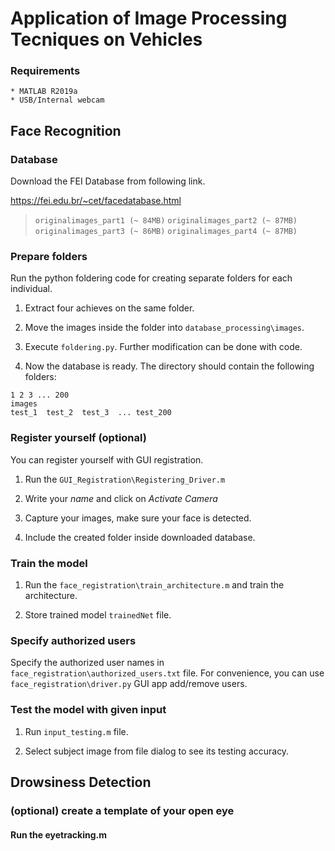 # Application of Image Processing Tecniques on Vehicles

### Requirements

```
* MATLAB R2019a
* USB/Internal webcam
```


## Face Recognition

### Database
Download the  FEI Database from following link.

https://fei.edu.br/~cet/facedatabase.html

> `originalimages_part1 (~ 84MB)`
> `originalimages_part2 (~ 87MB)`
> `originalimages_part3 (~ 86MB)`
> `originalimages_part4 (~ 87MB)`
 
 
### Prepare folders

Run the python foldering code for creating separate folders for each individual.

1. Extract four achieves on the same folder.

2. Move the images inside the folder into `database_processing\images`.

3. Execute `foldering.py`. Further modification can be done with code.

4. Now the database is ready. The directory should contain the following folders:

```
1 2 3 ... 200
images
test_1  test_2  test_3  ... test_200
```
 
### Register yourself (optional)

You can register yourself with GUI registration. 

1. Run the `GUI_Registration\Registering_Driver.m`

2. Write your *name* and click on *Activate Camera*

3. Capture your images, make sure your face is detected.

4. Include the created folder inside downloaded database.

 
### Train the model

1. Run the `face_registration\train_architecture.m` and train the architecture.

2. Store trained model `trainedNet` file.
 
 
### Specify authorized users

Specify the authorized user names in `face_registration\authorized_users.txt` file. For convenience, you can use `face_registration\driver.py` GUI app add/remove users.
 
 
### Test the model with given input

1. Run `input_testing.m` file. 

2. Select subject image from file dialog to see its testing accuracy.


## Drowsiness Detection

### (optional) create a template of your open eye
#### Run the eyetracking.m
